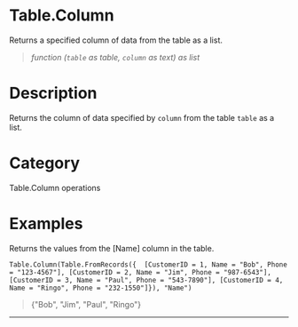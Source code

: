 # Table.Column
Returns a specified column of data from the table as a list.
> _function (<code>table</code> as table, <code>column</code> as text) as list_

# Description 
Returns the column of data specified by <code>column</code> from the table <code>table</code> as a list.
# Category 
Table.Column operations
# Examples 
Returns the values from the [Name] column in the table.
```
Table.Column(Table.FromRecords({  [CustomerID = 1, Name = "Bob", Phone = "123-4567"], [CustomerID = 2, Name = "Jim", Phone = "987-6543"], [CustomerID = 3, Name = "Paul", Phone = "543-7890"], [CustomerID = 4, Name = "Ringo", Phone = "232-1550"]}), "Name")
```
> {"Bob", "Jim", "Paul", "Ringo"}
***
